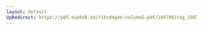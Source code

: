 ```yaml
---
layout: default
UpRedirect: https://pdf.swedeb.se/riksdagen-volumeG-pdf/199798/reg_199798/reg_199798_0164.pdf
---
```

